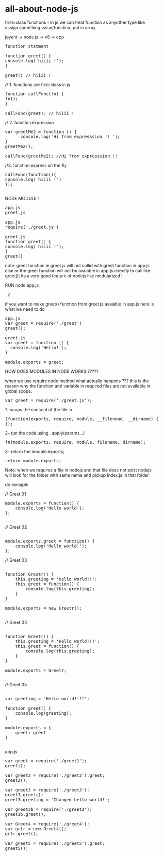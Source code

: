 # all-about-node-js


first=class functions - in js we can treat function as anyother type like assign something value/function, put in array

joyent -> node.js -> v8 -> cpp

<pre>function statment 

function greet() {
console.log('hiiii !');
}

greet() // hiiii !
</pre>

// 1. functions are first-class in js
<pre>
function callFunc(fn) {  
fn();
}

callFunc(greet); // hiiii !
</pre>
// 2. function expression
<pre>
var greetMe2 = function () {
      console.log('Hi from expresssion !! ');
}
greetMe2(); 

callFunc(greetMe2); //Hi from expresssion !!
</pre>

//3.  function express on the fly
<pre>
callFunc(function(){
console.log('hiiii !')
}); 

</pre>

NODE MODULE
1. 

<pre>
app.js
greet.js

app.js
require('./greet.js')

greet.js
function greet() {
console.log('hiiii !');
}
greet() 
</pre>
note: greet function in greet.js will not collid with greet function in app.js else or the greet function will not be avaiable in app.js directly to call like greet(); its a very good feature of nodejs like modularized !

RUN node app.js

2.
if you want to make greet() function from greet.js avaiable in app.js here is what we need to do

<pre>
app.js
var greet = require('./greet')
greet();

greet.js
var greet = function () {
  console.log('Hello!');
}

module.exports = greet;
</pre>


HOW DOES MODULES IN NODE WORKS ?????

when we use require node method what actually happens ??? this is the reason why the function and variable in required files are not available in global scope. 

<pre>
var greet = require('./greet.js');
</pre>
1- wraps the containt of the file in

<pre>
(function(exports, require, module, __filenmae, __dirname) {
});
</pre>
2- run the code using . apply(params...)

<pre>
fn(module.exports, require, module, filename, dirname);
</pre>
3- return the module.exports;
<pre>
return module.exports;
</pre>

Note: 
when we requires a file in nodejs and that file does not exist nodejs will look for the folder with same name and pickup index.js in that folder.

do exmaple 


// Greet 01
<pre>
module.exports = function() {
	console.log('Hello world');
};

</pre>

// Greet 02
<pre>

module.exports.greet = function() {
	console.log('Hello world!');
};
</pre>


// Greet 03
<pre>

function Greetr() {
	this.greeting = 'Hello world!!';
	this.greet = function() {
		console.log(this.greeting);
	}
}

module.exports = new Greetr();

</pre>

// Greet 04
<pre>

function Greetr() {
	this.greeting = 'Hello world!!!';
	this.greet = function() {
		console.log(this.greeting);
	}
}

module.exports = Greetr;

</pre>

// Greet 05
<pre>

var greeting = 'Hello world!!!!';

function greet() {
	console.log(greeting);
}

module.exports = {
	greet: greet
}

</pre>


app.js

<pre>
var greet = require('./greet1');
greet();

var greet2 = require('./greet2').greet;
greet2();

var greet3 = require('./greet3');
greet3.greet();
greet3.greeting = 'Changed hello world!';

var greet3b = require('./greet3');
greet3b.greet();

var Greet4 = require('./greet4');
var grtr = new Greet4();
grtr.greet();

var greet5 = require('./greet5').greet;
greet5();
</pre>



